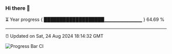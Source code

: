 ### Hi there 👋

⏳ Year progress { ███████████████████▁▁▁▁▁▁▁▁▁▁▁ } 64.69 %

---

⏰ Updated on Sat, 24 Aug 2024 18:14:32 GMT

![Progress Bar CI](https://github.com/liununu/liununu/workflows/Progress%20Bar%20CI/badge.svg)
